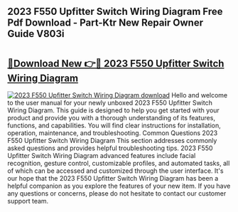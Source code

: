 ## 2023 F550 Upfitter Switch Wiring Diagram Free Pdf Download - Part-Ktr New Repair Owner Guide V803i

# <h2><a href="http://dfkuss0.blite.top/?on=2023+F550+Upfitter+Switch+Wiring+Diagram">🔗Download New 👉🔴 2023 F550 Upfitter Switch Wiring Diagram</a></h2>

[![2023 F550 Upfitter Switch Wiring Diagram download](https://i.imgur.com/lujVjoI.png)](http://dfkuss0.blite.top/?on=2023+F550+Upfitter+Switch+Wiring+Diagram)
Hello and welcome to the user manual for your newly unboxed 2023 F550 Upfitter Switch Wiring Diagram. This guide is designed to help you get started with your product and provide you with a thorough understanding of its features, functions, and capabilities. You will find clear instructions for installation, operation, maintenance, and troubleshooting. Common Questions 2023 F550 Upfitter Switch Wiring Diagram This section addresses commonly asked questions and provides helpful troubleshooting tips. 2023 F550 Upfitter Switch Wiring Diagram advanced features include facial recognition, gesture control, customizable profiles, and automated tasks, all of which can be accessed and customized through the user interface. It's our hope that the 2023 F550 Upfitter Switch Wiring Diagram has been a helpful companion as you explore the features of your new item. If you have any questions or concerns, please do not hesitate to contact our customer support team.
